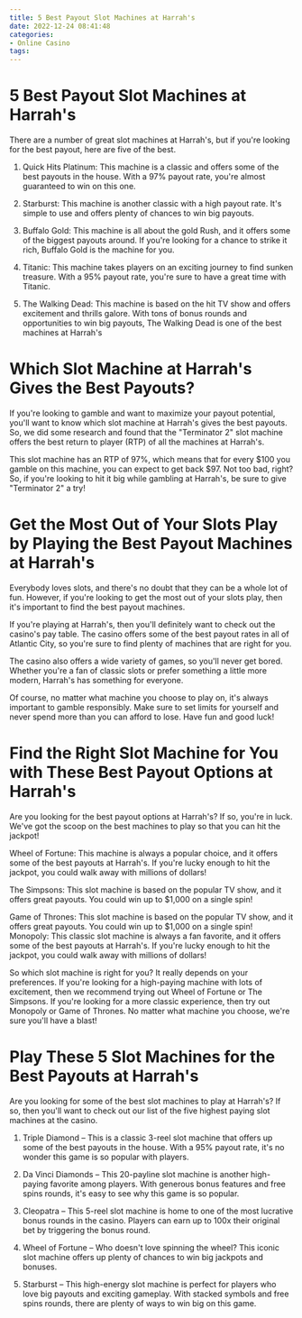 ```yaml
---
title: 5 Best Payout Slot Machines at Harrah's
date: 2022-12-24 08:41:48
categories:
- Online Casino
tags:
---
```



#  5 Best Payout Slot Machines at Harrah's

There are a number of great slot machines at Harrah's, but if you're looking for the best payout, here are five of the best.

1. Quick Hits Platinum: This machine is a classic and offers some of the best payouts in the house. With a 97% payout rate, you're almost guaranteed to win on this one.

2. Starburst: This machine is another classic with a high payout rate. It's simple to use and offers plenty of chances to win big payouts.

3. Buffalo Gold: This machine is all about the gold Rush, and it offers some of the biggest payouts around. If you're looking for a chance to strike it rich, Buffalo Gold is the machine for you.

4. Titanic: This machine takes players on an exciting journey to find sunken treasure. With a 95% payout rate, you're sure to have a great time with Titanic.

5. The Walking Dead: This machine is based on the hit TV show and offers excitement and thrills galore. With tons of bonus rounds and opportunities to win big payouts, The Walking Dead is one of the best machines at Harrah's

#  Which Slot Machine at Harrah's Gives the Best Payouts?

If you're looking to gamble and want to maximize your payout potential, you'll want to know which slot machine at Harrah's gives the best payouts. So, we did some research and found that the "Terminator 2" slot machine offers the best return to player (RTP) of all the machines at Harrah's.

This slot machine has an RTP of 97%, which means that for every $100 you gamble on this machine, you can expect to get back $97. Not too bad, right? So, if you're looking to hit it big while gambling at Harrah's, be sure to give "Terminator 2" a try!

#  Get the Most Out of Your Slots Play by Playing the Best Payout Machines at Harrah's

Everybody loves slots, and there's no doubt that they can be a whole lot of fun. However, if you're looking to get the most out of your slots play, then it's important to find the best payout machines.

If you're playing at Harrah's, then you'll definitely want to check out the casino's pay table. The casino offers some of the best payout rates in all of Atlantic City, so you're sure to find plenty of machines that are right for you.

The casino also offers a wide variety of games, so you'll never get bored. Whether you're a fan of classic slots or prefer something a little more modern, Harrah's has something for everyone.

Of course, no matter what machine you choose to play on, it's always important to gamble responsibly. Make sure to set limits for yourself and never spend more than you can afford to lose. Have fun and good luck!

#  Find the Right Slot Machine for You with These Best Payout Options at Harrah's

Are you looking for the best payout options at Harrah's? If so, you're in luck. We've got the scoop on the best machines to play so that you can hit the jackpot!

Wheel of Fortune: This machine is always a popular choice, and it offers some of the best payouts at Harrah's. If you're lucky enough to hit the jackpot, you could walk away with millions of dollars!

The Simpsons: This slot machine is based on the popular TV show, and it offers great payouts. You could win up to $1,000 on a single spin!

Game of Thrones: This slot machine is based on the popular TV show, and it offers great payouts. You could win up to $1,000 on a single spin! Monopoly: This classic slot machine is always a fan favorite, and it offers some of the best payouts at Harrah's. If you're lucky enough to hit the jackpot, you could walk away with millions of dollars!

So which slot machine is right for you? It really depends on your preferences. If you're looking for a high-paying machine with lots of excitement, then we recommend trying out Wheel of Fortune or The Simpsons. If you're looking for a more classic experience, then try out Monopoly or Game of Thrones. No matter what machine you choose, we're sure you'll have a blast!

#  Play These 5 Slot Machines for the Best Payouts at Harrah's

Are you looking for some of the best slot machines to play at Harrah's? If so, then you'll want to check out our list of the five highest paying slot machines at the casino.

1) Triple Diamond – This is a classic 3-reel slot machine that offers up some of the best payouts in the house. With a 95% payout rate, it's no wonder this game is so popular with players.

2) Da Vinci Diamonds – This 20-payline slot machine is another high-paying favorite among players. With generous bonus features and free spins rounds, it's easy to see why this game is so popular.

3) Cleopatra – This 5-reel slot machine is home to one of the most lucrative bonus rounds in the casino. Players can earn up to 100x their original bet by triggering the bonus round.

4) Wheel of Fortune – Who doesn't love spinning the wheel? This iconic slot machine offers up plenty of chances to win big jackpots and bonuses.

5) Starburst – This high-energy slot machine is perfect for players who love big payouts and exciting gameplay. With stacked symbols and free spins rounds, there are plenty of ways to win big on this game.